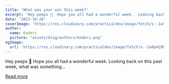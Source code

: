 ```yaml
---
title: 'What was your win this week?'
excerpt: 'Hey peeps 🙌  Hope you all had a wonderful week.  Looking back on this past week, what was something...'
date: '2023-10-20'
coverImage: 'https://res.cloudinary.com/practicaldev/image/fetch/s--1w9p428N--/c_imagga_scale,f_auto,fl_progressive,h_420,q_auto,w_1000/https://dev-to-uploads.s3.amazonaws.com/uploads/articles/ni9vau8zh69fdjmff003.jpg'
author:
  name: Koders
  picture: "assets/blog/authors/koders.png"
ogImage:
  url: 'https://res.cloudinary.com/practicaldev/image/fetch/s--1w9p428N--/c_imagga_scale,f_auto,fl_progressive,h_420,q_auto,w_1000/https://dev-to-uploads.s3.amazonaws.com/uploads/articles/ni9vau8zh69fdjmff003.jpg'
---
```


Hey peeps 🙌  Hope you all had a wonderful week.  Looking back on this past week, what was something...

[Read more](https://dev.to/devteam/what-was-your-win-this-week-lba)
